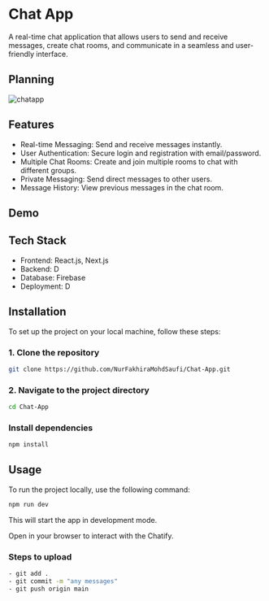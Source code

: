 # Chat App

A real-time chat application that allows users to send and receive messages, create chat rooms, and communicate in a seamless and user-friendly interface.

## Planning

![chatapp](https://github.com/user-attachments/assets/a9066a86-7e82-4433-b5a9-a9b5e19beee6)

## Features

- Real-time Messaging: Send and receive messages instantly.
- User Authentication: Secure login and registration with email/password.
- Multiple Chat Rooms: Create and join multiple rooms to chat with different groups.
- Private Messaging: Send direct messages to other users.
- Message History: View previous messages in the chat room.

## Demo

## Tech Stack

- Frontend: React.js, Next.js
- Backend: D
- Database: Firebase
- Deployment: D

## Installation

To set up the project on your local machine, follow these steps: 

### 1. Clone the repository

```bash
git clone https://github.com/NurFakhiraMohdSaufi/Chat-App.git
```

### 2. Navigate to the project directory

```bash
cd Chat-App
```

### Install dependencies

```bash
npm install
```

## Usage

To run the project locally, use the following command:

```bash
npm run dev
```

This will start the app in development mode.

Open [](http://localhost:3000) in your browser to interact with the Chatify.

### Steps to upload

```bash
- git add .
- git commit -m "any messages"
- git push origin main
```
